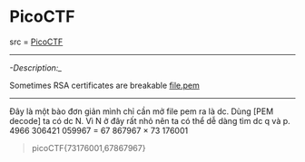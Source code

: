 # PicoCTF

src = [PicoCTF](https://play.picoctf.org/practice/challenge/6?category=2&page=5&solved=0)

---

*-Description:_*

Sometimes RSA certificates are breakable
[file.pem](https://jupiter.challenges.picoctf.org/static/c882787a19ed5d627eea50f318d87ac5/cert)

---

Đây là một bào đơn giản mình chỉ cần mở file pem ra là dc. Dùng [PEM decode] ta có dc N. Vì N ở đây rất nhỏ nên ta có thể dễ dàng tìm dc q và p.
4966 306421 059967 = 67 867967 × 73 176001

>picoCTF{73176001,67867967}
